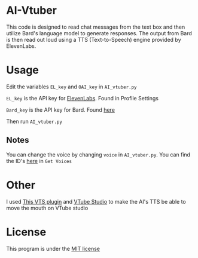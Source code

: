 # AI-Vtuber
This code is designed to read chat messages from the text box and then utilize Bard's language model to generate responses. The output from Bard is then read out loud using a TTS (Text-to-Speech) engine provided by ElevenLabs.

# Usage

Edit the variables `EL_key` and `OAI_key` in `AI_vtuber.py`

`EL_key` is the API key for [ElevenLabs](https://beta.elevenlabs.io/). Found in Profile Settings

`Bard_key` is the API key for Bard. Found [here](https://bard.google.com/)

Then run `AI_vtuber.py`

## Notes
You can change the voice by changing `voice` in `AI_vtuber.py`. You can find the ID's [here](https://api.elevenlabs.io/docs) in `Get Voices`

# Other
I used [This VTS plugin](https://lualucky.itch.io/vts-desktop-audio-plugin) and [VTube Studio](https://denchisoft.com/) to make the AI's TTS be able to move the mouth on VTube studio

# License
This program is under the [MIT license](/LICENSE) 

